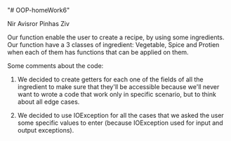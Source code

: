 "# OOP-homeWork6" 

Nir Avisror
Pinhas Ziv

Our function enable the user to create a recipe, by using some ingredients.
Our function have a 3 classes of ingredient: Vegetable, Spice and Protien when each of them has functions that can be applied on them.


Some comments about the code:

1. We decided to create getters for each one of the fields of all the ingredient to make sure that they'll be accessible
because we'll never want to wrote a code that work only in specific scenario, but to think about all edge cases.

2.  We decided to use IOException for all the cases that we asked the user some specific values to enter (because IOException used for input and output exceptions).